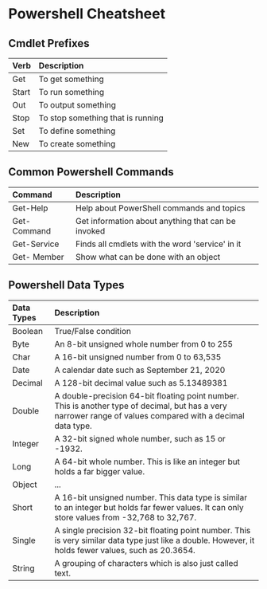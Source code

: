 # Powershell Cheatsheet

## Cmdlet Prefixes

| Verb  | Description |
|:------|:------------|
| Get   | To get something |
| Start | To run something |
| Out   | To output something |
| Stop  | To stop something that is running |
| Set   | To define something |
| New   | To create something |

## Common Powershell Commands

| Command     | Description |
|:------------|:------------|
| Get-Help    | Help about PowerShell commands and topics |
| Get-Command | Get information about anything that can be invoked |
| Get-Service | Finds all cmdlets with the word 'service' in it |
| Get- Member | Show what can be done with an object |

## Powershell Data Types

| Data Types | Description |
|:-----------|:------------|
| Boolean    | True/False condition |
| Byte       | An 8-bit unsigned whole number from 0 to 255 |
| Char       | A 16-bit unsigned number from 0 to 63,535 |
| Date       | A calendar date such as September 21, 2020 |
| Decimal    | A 128-bit decimal value such as 5.13489381 |
| Double     | A double-precision 64-bit floating point number. This is another type of decimal, but has a very narrower range of values compared with a decimal data type. |
| Integer    | A 32-bit signed whole number, such as 15 or -1932. |
| Long       | A 64-bit whole number. This is like an integer but holds a far bigger value. |
| Object     | ... |
| Short      | A 16-bit unsigned number. This data type is similar to an integer but holds far fewer values. It can only store values from -32,768 to 32,767. |
| Single     | A single precision 32-bit floating point number. This is very similar data type just like a double. However, it holds fewer values, such as 20.3654. |
| String     | A grouping of characters which is also just called text. |
